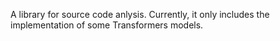 A library for source code anlysis. Currently, it only includes the implementation of some Transformers models.